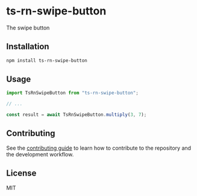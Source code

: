 # ts-rn-swipe-button

The swipe button

## Installation

```sh
npm install ts-rn-swipe-button
```

## Usage

```js
import TsRnSwipeButton from "ts-rn-swipe-button";

// ...

const result = await TsRnSwipeButton.multiply(3, 7);
```

## Contributing

See the [contributing guide](CONTRIBUTING.md) to learn how to contribute to the repository and the development workflow.

## License

MIT
